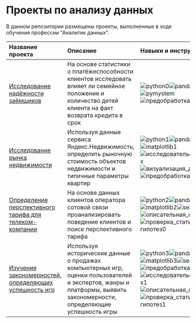 # Проекты по анализу данных

В данном репозитории размещены проекты, выполненные в ходе обучения профессии "Аналитик данных".

| Название проекта | Описание | Навыки и инструменты |
|:-----------------|:---------|:---------------------|
| [Исследование надёжности заёмщиков](https://github.com/lJHl/data-analysis/tree/master/bank_scoring_project) | На основе статистики о платёжеспособности клиентов исследовать влияет ли семейное положение и количество детей клиента на факт возврата кредита в срок | ![python0](https://img.shields.io/pypi/pyversions/pandas)![pandas0](https://img.shields.io/pypi/v/pandas?label=pandas)![numpy0](https://img.shields.io/pypi/v/numpy?label=NumPy)![pymystem](https://img.shields.io/pypi/v/pymystem3?label=pymystem3)![предобработка_данных0](https://img.shields.io/badge/-%20%D0%BF%D1%80%D0%B5%D0%B4%D0%BE%D0%B1%D1%80%D0%B0%D0%B1%D0%BE%D1%82%D0%BA%D0%B0%20%D0%B4%D0%B0%D0%BD%D0%BD%D1%8B%D1%85-brightgreen) |
| [Исследование рынка недвижимости ](https://github.com/lJHl/data-analysis/tree/master/real_estate_project) | Используя данные сервиса Яндекс.Недвижимость, определить рыночную стоимость объектов недвижимости и типичные параметры квартир | ![python1](https://img.shields.io/pypi/pyversions/pandas)![pandas1](https://img.shields.io/pypi/v/pandas?label=pandas)![numpy1](https://img.shields.io/pypi/v/numpy?label=NumPy)![matplotlib1](https://img.shields.io/pypi/v/matplotlib?label=matplotlib)![исследовательский_анализ_данных](https://img.shields.io/badge/-%20%D0%B8%D1%81%D1%81%D0%BB%D0%B5%D0%B4%D0%BE%D0%B2%D0%B0%D1%82%D0%B5%D0%BB%D1%8C%D1%81%D0%BA%D0%B8%D0%B9%20%D0%B0%D0%BD%D0%B0%D0%BB%D0%B8%D0%B7%20%D0%B4%D0%B0%D0%BD%D0%BD%D1%8B%D1%85-green)![визуализация_данных0](https://img.shields.io/badge/-%20%D0%B2%D0%B8%D0%B7%D1%83%D0%B0%D0%BB%D0%B8%D0%B7%D0%B0%D1%86%D0%B8%D1%8F%20%D0%B4%D0%B0%D0%BD%D0%BD%D1%8B%D1%85-yellow)![предобработка_данных1](https://img.shields.io/badge/-%20%D0%BF%D1%80%D0%B5%D0%B4%D0%BE%D0%B1%D1%80%D0%B0%D0%B1%D0%BE%D1%82%D0%BA%D0%B0%20%D0%B4%D0%B0%D0%BD%D0%BD%D1%8B%D1%85-brightgreen) |
| [Определение перспективного тарифа для телеком-компании](https://github.com/lJHl/data-analysis/tree/master/games_project) | На основе данных клиентов оператора сотовой связи проанализировать поведение клиентов и поиск перспективного тарифа | ![python2](https://img.shields.io/pypi/pyversions/pandas)![pandas2](https://img.shields.io/pypi/v/pandas?label=pandas)![numpy2](https://img.shields.io/pypi/v/numpy?label=NumPy)![matplotlib2](https://img.shields.io/pypi/v/matplotlib?label=matplotlib)![seaborn2](https://img.shields.io/pypi/v/seaborn?label=seaborn)![scipy2](https://img.shields.io/pypi/v/scipy?label=SciPy)![описательная_статистика0](https://img.shields.io/badge/-%D0%BE%D0%BF%D0%B8%D1%81%D0%B0%D1%82%D0%B5%D0%BB%D1%8C%D0%BD%D0%B0%D1%8F%20%D1%81%D1%82%D0%B0%D1%82%D0%B8%D1%81%D1%82%D0%B8%D0%BA%D0%B0-yellowgreen)![проверка_статистических_ гипотез0](https://img.shields.io/badge/-%D0%BF%D1%80%D0%BE%D0%B2%D0%B5%D1%80%D0%BA%D0%B0%20%D1%81%D1%82%D0%B0%D1%82%D0%B8%D1%81%D1%82%D0%B8%D1%87%D0%B5%D1%81%D0%BA%D0%B8%D1%85%20%D0%B3%D0%B8%D0%BF%D0%BE%D1%82%D0%B5%D0%B7-orange) |
| [Изучение закономерностей, определяющих успешность игр](https://github.com/lJHl/data-analysis/tree/master/games_project) | Используя исторические данные о продажах компьютерных игр, оценки пользователей и экспертов, жанры и платформы, выявить закономерности, определяющие успешность игры  | ![python3](https://img.shields.io/pypi/pyversions/pandas)![pandas3](https://img.shields.io/pypi/v/pandas?label=pandas)![numpy3](https://img.shields.io/pypi/v/numpy?label=NumPy)![matplotlib3](https://img.shields.io/pypi/v/matplotlib?label=matplotlib)![seaborn3](https://img.shields.io/pypi/v/seaborn?label=seaborn)![scipy3](https://img.shields.io/pypi/v/scipy?label=SciPy)![предобработка_данных2](https://img.shields.io/badge/-%20%D0%BF%D1%80%D0%B5%D0%B4%D0%BE%D0%B1%D1%80%D0%B0%D0%B1%D0%BE%D1%82%D0%BA%D0%B0%20%D0%B4%D0%B0%D0%BD%D0%BD%D1%8B%D1%85-brightgreen)![исследовательский_анализ_данных1](https://img.shields.io/badge/-%20%D0%B8%D1%81%D1%81%D0%BB%D0%B5%D0%B4%D0%BE%D0%B2%D0%B0%D1%82%D0%B5%D0%BB%D1%8C%D1%81%D0%BA%D0%B8%D0%B9%20%D0%B0%D0%BD%D0%B0%D0%BB%D0%B8%D0%B7%20%D0%B4%D0%B0%D0%BD%D0%BD%D1%8B%D1%85-green)![описательная_статистика1](https://img.shields.io/badge/-%D0%BE%D0%BF%D0%B8%D1%81%D0%B0%D1%82%D0%B5%D0%BB%D1%8C%D0%BD%D0%B0%D1%8F%20%D1%81%D1%82%D0%B0%D1%82%D0%B8%D1%81%D1%82%D0%B8%D0%BA%D0%B0-yellowgreen)![проверка_статистических_ гипотез1](https://img.shields.io/badge/-%D0%BF%D1%80%D0%BE%D0%B2%D0%B5%D1%80%D0%BA%D0%B0%20%D1%81%D1%82%D0%B0%D1%82%D0%B8%D1%81%D1%82%D0%B8%D1%87%D0%B5%D1%81%D0%BA%D0%B8%D1%85%20%D0%B3%D0%B8%D0%BF%D0%BE%D1%82%D0%B5%D0%B7-orange) |